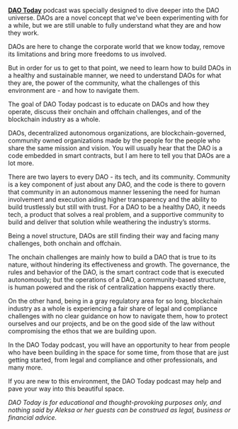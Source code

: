 [**DAO Today**](http://daotoday.io/) podcast was specially designed to dive deeper into the DAO universe. DAOs are a novel concept that we’ve been experimenting with for a while, but we are still unable to fully understand what they are and how they work. 

DAOs are here to change the corporate world that we know today, remove its limitations and bring more freedoms to us involved.

But in order for us to get to that point, we need to learn how to build DAOs in a healthy and sustainable manner, we need to understand DAOs for what they are, the power of the community, what the challenges of this environment are - and how to navigate them.

The goal of DAO Today podcast is to educate on DAOs and how they operate, discuss their onchain and offchain challenges, and of the blockchain industry as a whole. 

DAOs, decentralized autonomous organizations, are blockchain-governed, community owned organizations made by the people for the people who share the same mission and vision. You will usually hear that the DAO is a code embedded in smart contracts, but I am here to tell you that DAOs are a lot more. 

There are two layers to every DAO - its tech, and its community. Community is a key component of just about any DAO, and the code is there to govern that community in an autonomous manner lessening the need for human involvement and execution aiding higher transparency and the ability to build trustlessly but still with trust. For a DAO to be a healthy DAO, it needs  tech, a product that solves a real problem, and a supportive community to build and deliver that solution while weathering the industry’s storms.

Being a novel structure, DAOs are still finding their way and facing many challenges, both onchain and offchain. 

The onchain challenges are mainly how to build a DAO that is true to its nature, without hindering its effectiveness and growth.  The governance, the rules and behavior of the DAO, is the smart contract code that is executed autonomously; but the operations of a DAO, a community-based structure, is human powered and the risk of centralization happens exactly there. 

On the other hand, being in a gray regulatory area for so long, blockchain industry as a whole is experiencing a fair share of legal and compliance challenges with no clear guidance on how to navigate them, how to protect ourselves and our projects, and be on the good side of the law without compromising the ethos that we are building upon.

In the DAO Today podcast, you will have an opportunity to hear from people who have been building in the space for some time, from those that are just getting started, from legal and compliance and other professionals, and many more.

If you are new to this environment, the DAO Today podcast may help  and pave your way into this beautiful space.


*DAO Today  is for educational and thought-provoking purposes only, and nothing said by Aleksa or her guests can be construed as legal, business or financial advice.*
